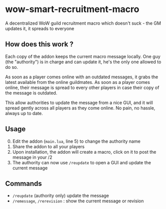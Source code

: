 # wow-smart-recruitment-macro
A decentralized WoW guild recruitment macro which doesn't suck - the GM updates it, it spreads to everyone

## How does this work ?

Each copy of the addon keeps the current macro message locally. One guy (the "authority") is in charge and can update it, he's the only one allowed to do so.

As soon as a player comes online with an outdated messages, it grabs the latest available from the online guildmates. As soon as a player comes online, their message is spread to every other players in case their copy of the message is outdated.

This allow authorities to update the message from a nice GUI, and it will spread gently across all players as they come online. No pain, no hassle, always up to date.

## Usage

0. Edit the addon (`main.lua`, line 5) to change the authority name
1. Share the addon to all your players
2. Upon installation, the addon will create a macro, click on it to post the message in your /2
3. The authority can now use `/reupdate` to open a GUI and update the current message

## Commands

* `/reupdate` (authority only) update the message
* `/remessage`, `/rerevision` : show the current message or revision
